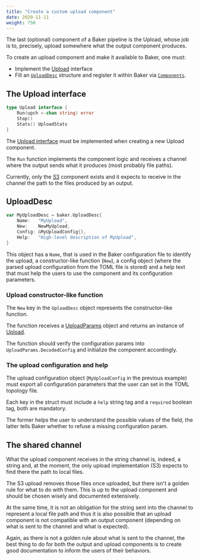 ```yaml
---
title: "Create a custom upload component"
date: 2020-11-11
weight: 750
---
```

The last (optional) component of a Baker pipeline is the Upload, whose job is to, precisely,
upload somewhere what the output component produces.

To create an upload component and make it available to Baker, one must:

* Implement the [Upload](https://pkg.go.dev/github.com/AdRoll/baker#Upload) interface
* Fill an [`UploadDesc`](https://pkg.go.dev/github.com/AdRoll/baker#UploadDesc) structure and
register it within Baker via [`Components`](https://pkg.go.dev/github.com/AdRoll/baker#Components).

## The Upload interface

```go
type Upload interface {
	Run(upch <-chan string) error
	Stop()
	Stats() UploadStats
}
```

The [Upload interface](https://pkg.go.dev/github.com/AdRoll/baker#Upload) must be implemented when
creating a new Upload component.

The `Run` function implements the component logic and receives a channel where the output sends what
it produces (most probably file paths).

Currently, only the [S3](https://github.com/AdRoll/baker/blob/main/upload/s3.go) component exists
and it expects to receive in the channel the path to the files produced by an output.

## UploadDesc

```go
var MyUploadDesc = baker.UploadDesc{
	Name:   "MyUpload",
	New:    NewMyUpload,
	Config: &MyUploadConfig{},
	Help:   "High-level description of MyUpload",
}
```

This object has a `Name`, that is used in the Baker configuration file to identify the upload,
a constructor-like function (`New`), a config object (where the parsed upload configuration from the
TOML file is stored) and a help text that must help the users to use the component and its
configuration parameters.

### Upload constructor-like function

The `New` key in the `UploadDesc` object represents the constructor-like function.

The function receives a [UploadParams](https://pkg.go.dev/github.com/AdRoll/baker#UploadParams)
object and returns an instance of [Upload](https://pkg.go.dev/github.com/AdRoll/baker#Upload).

The function should verify the configuration params into `UploadParams.DecodedConfig` and initialize
the component accordingly.

### The upload configuration and help

The upload configuration object (`MyUploadConfig` in the previous example) must export all
configuration parameters that the user can set in the TOML topology file.

Each key in the struct must include a `help` string tag and a `required` boolean tag, both are
mandatory.

The former helps the user to understand the possible values of the field, the latter tells Baker
whether to refuse a missing configuration param.

## The shared channel

What the upload component receives in the string channel is, indeed, a string and, at the moment,
the only upload implementation (S3) expects to find there the path to local files.

The S3 upload removes those files once uploaded, but there isn't a golden rule for what to do with
them. This is up to the upload component and should be chosen wisely and documented extensively.

At the same time, it is not an obligation for the string sent into the channel to represent
a local file path and thus it is also possible that an upload component is not compatible with an
output component (depending on what is sent to the channel and what is expected).

Again, as there is not a golden rule about what is sent to the channel, the best thing to do for
both the output and upload components is to create good documentation to inform the users of their
behaviors.
